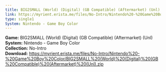 ```yaml
---
title: BIG2SMALL (World) (Digital) (GB Compatible) (Aftermarket) (Unl)
link: https://myrient.erista.me/files/No-Intro/Nintendo%20-%20Game%20Boy%20Color/BIG2SMALL%20(World)%20(Digital)%20(GB%20Compatible)%20(Aftermarket)%20(Unl).zip
type: single1
System: Nintendo - Game Boy Color
---
```

<b>Game:</b> BIG2SMALL (World) (Digital) (GB Compatible) (Aftermarket) (Unl)<br>
<b>System:</b> Nintendo - Game Boy Color<br>
<b>Collection:</b> No-Intro<br>
<b>Download:</b> https://myrient.erista.me/files/No-Intro/Nintendo%20-%20Game%20Boy%20Color/BIG2SMALL%20(World)%20(Digital)%20(GB%20Compatible)%20(Aftermarket)%20(Unl).zip